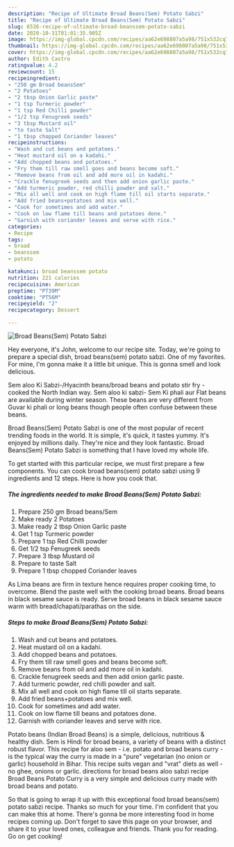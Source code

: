 ```yaml
---
description: "Recipe of Ultimate Broad Beans(Sem) Potato Sabzi"
title: "Recipe of Ultimate Broad Beans(Sem) Potato Sabzi"
slug: 6536-recipe-of-ultimate-broad-beanssem-potato-sabzi
date: 2020-10-31T01:01:35.905Z
image: https://img-global.cpcdn.com/recipes/aa62e698807a5a98/751x532cq70/broad-beanssem-potato-sabzi-recipe-main-photo.jpg
thumbnail: https://img-global.cpcdn.com/recipes/aa62e698807a5a98/751x532cq70/broad-beanssem-potato-sabzi-recipe-main-photo.jpg
cover: https://img-global.cpcdn.com/recipes/aa62e698807a5a98/751x532cq70/broad-beanssem-potato-sabzi-recipe-main-photo.jpg
author: Edith Castro
ratingvalue: 4.2
reviewcount: 15
recipeingredient:
- "250 gm Broad beansSem"
- "2 Potatoes"
- "2 tbsp Onion Garlic paste"
- "1 tsp Turmeric powder"
- "1 tsp Red Chilli powder"
- "1/2 tsp Fenugreek seeds"
- "3 tbsp Mustard oil"
- "to taste Salt"
- "1 tbsp chopped Coriander leaves"
recipeinstructions:
- "Wash and cut beans and potatoes."
- "Heat mustard oil on a kadahi."
- "Add chopped beans and potatoes."
- "Fry them till raw smell goes and beans become soft."
- "Remove beans from oil and add more oil in kadahi."
- "Crackle fenugreek seeds and then add onion garlic paste."
- "Add turmeric powder, red chilli powder and salt."
- "Mix all well and cook on high flame till oil starts separate."
- "Add fried beans+potatoes and mix well."
- "Cook for sometimes and add water."
- "Cook on low flame till beans and potatoes done."
- "Garnish with coriander leaves and serve with rice."
categories:
- Recipe
tags:
- broad
- beanssem
- potato

katakunci: broad beanssem potato 
nutrition: 221 calories
recipecuisine: American
preptime: "PT39M"
cooktime: "PT56M"
recipeyield: "2"
recipecategory: Dessert

---
```



![Broad Beans(Sem) Potato Sabzi](https://img-global.cpcdn.com/recipes/aa62e698807a5a98/751x532cq70/broad-beanssem-potato-sabzi-recipe-main-photo.jpg)

Hey everyone, it's John, welcome to our recipe site. Today, we're going to prepare a special dish, broad beans(sem) potato sabzi. One of my favorites. For mine, I'm gonna make it a little bit unique. This is gonna smell and look delicious.

Sem aloo Ki Sabzi-/Hyacinth beans/broad beans and potato stir fry - cooked the North Indian way. Sem aloo ki sabzi- Sem Ki phali aur Flat beans are available during winter season. These beans are very different from Guvar ki phali or long beans though people often confuse between these beans.

Broad Beans(Sem) Potato Sabzi is one of the most popular of recent trending foods in the world. It is simple, it's quick, it tastes yummy. It's enjoyed by millions daily. They're nice and they look fantastic. Broad Beans(Sem) Potato Sabzi is something that I have loved my whole life.


To get started with this particular recipe, we must first prepare a few components. You can cook broad beans(sem) potato sabzi using 9 ingredients and 12 steps. Here is how you cook that.

<!--inarticleads1-->

##### The ingredients needed to make Broad Beans(Sem) Potato Sabzi:

1. Prepare 250 gm Broad beans/Sem
1. Make ready 2 Potatoes
1. Make ready 2 tbsp Onion Garlic paste
1. Get 1 tsp Turmeric powder
1. Prepare 1 tsp Red Chilli powder
1. Get 1/2 tsp Fenugreek seeds
1. Prepare 3 tbsp Mustard oil
1. Prepare to taste Salt
1. Prepare 1 tbsp chopped Coriander leaves


As Lima beans are firm in texture hence requires proper cooking time, to overcome. Blend the paste well with the cooking broad beans. Broad beans in black sesame sauce is ready. Serve broad beans in black sesame sauce warm with bread/chapati/parathas on the side. 

<!--inarticleads2-->

##### Steps to make Broad Beans(Sem) Potato Sabzi:

1. Wash and cut beans and potatoes.
1. Heat mustard oil on a kadahi.
1. Add chopped beans and potatoes.
1. Fry them till raw smell goes and beans become soft.
1. Remove beans from oil and add more oil in kadahi.
1. Crackle fenugreek seeds and then add onion garlic paste.
1. Add turmeric powder, red chilli powder and salt.
1. Mix all well and cook on high flame till oil starts separate.
1. Add fried beans+potatoes and mix well.
1. Cook for sometimes and add water.
1. Cook on low flame till beans and potatoes done.
1. Garnish with coriander leaves and serve with rice.


Potato beans (Indian Broad Beans) is a simple, delicious, nutritious &amp; healthy dish. Sem is Hindi for broad beans, a variety of beans with a distinct robust flavor. This recipe for aloo sem - i.e. potato and broad beans curry - is the typical way the curry is made in a &#34;pure&#34; vegetarian (no onion or garlic) household in Bihar. This recipe suits vegan and &#34;vrat&#34; diets as well - no ghee, onions or garlic. directions for broad beans aloo sabzi recipe Broad Beans Potato Curry is a very simple and delicious curry made with broad beans and potato. 

So that is going to wrap it up with this exceptional food broad beans(sem) potato sabzi recipe. Thanks so much for your time. I'm confident that you can make this at home. There's gonna be more interesting food in home recipes coming up. Don't forget to save this page on your browser, and share it to your loved ones, colleague and friends. Thank you for reading. Go on get cooking!
